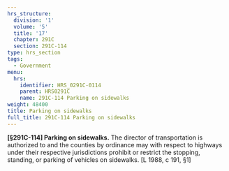 ```yaml
---
hrs_structure:
  division: '1'
  volume: '5'
  title: '17'
  chapter: 291C
  section: 291C-114
type: hrs_section
tags:
  - Government
menu:
  hrs:
    identifier: HRS_0291C-0114
    parent: HRS0291C
    name: 291C-114 Parking on sidewalks
weight: 48400
title: Parking on sidewalks
full_title: 291C-114 Parking on sidewalks
---
```

**[§291C-114] Parking on sidewalks.** The director of transportation is authorized to and the counties by ordinance may with respect to highways under their respective jurisdictions prohibit or restrict the stopping, standing, or parking of vehicles on sidewalks. [L 1988, c 191, §1]